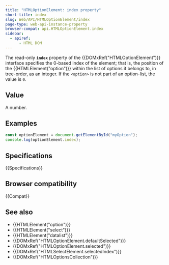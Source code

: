 ```yaml
---
title: "HTMLOptionElement: index property"
short-title: index
slug: Web/API/HTMLOptionElement/index
page-type: web-api-instance-property
browser-compat: api.HTMLOptionElement.index
sidebar:
  - apiref:
      - HTML DOM
---
```


The read-only **`index`** property of the {{DOMxRef("HTMLOptionElement")}} interface specifies the 0-based index of the element; that is, the position of the {{HTMLElement("option")}} within the list of options it belongs to, in tree-order, as an integer. If the `<option>` is not part of an option-list, the value is `0`.

## Value

A number.

## Examples

```js
const optionElement = document.getElementById("myOption");
console.log(optionElement.index);
```

## Specifications

{{Specifications}}

## Browser compatibility

{{Compat}}

## See also

- {{HTMLElement("option")}}
- {{HTMLElement("select")}}
- {{HTMLElement("datalist")}}
- {{DOMxRef("HTMLOptionElement.defaultSelected")}}
- {{DOMxRef("HTMLOptionElement.selected")}}
- {{DOMxRef("HTMLSelectElement.selectedIndex")}}
- {{DOMxRef("HTMLOptionsCollection")}}
